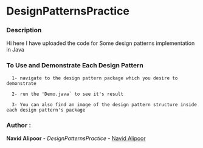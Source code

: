 # DesignPatternsPractice

  ### Description
  Hi here I have uploaded the code for Some design patterns implementation in Java

  ### To Use and Demonstrate Each Design Pattern
  ```
    1- navigate to the design pattern package which you desire to demonstrate

    2- run the 'Demo.java` to see it's result

    3- You can also find an image of the design pattern structure inside each design pattern's package
  ```

 ### Author : 
 **Navid Alipoor** - *DesignPatternsPractice* - [Navid Alipoor](https://github.com/navid9675)
